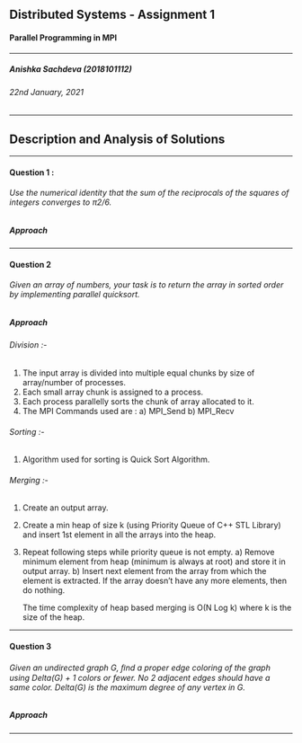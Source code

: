 ## Distributed Systems - Assignment 1 
####  Parallel Programming in MPI
---
##### Anishka Sachdeva (2018101112)
###### 22nd January, 2021
---
## Description and Analysis of Solutions
---
#### Question 1 :
###### Use the numerical identity that the sum of the reciprocals of the squares of integers converges to π2/6.
##### Approach


---
#### Question 2
###### Given an array of numbers, your task is to return the array in sorted order by implementing parallel quicksort.
##### Approach

###### Division :-
1. The input array is divided into multiple equal chunks by size of array/number of processes.
2. Each small array chunk is assigned to a process.
3. Each process parallelly sorts the chunk of array allocated to it.
4. The MPI Commands used are : 
    a) MPI_Send
    b) MPI_Recv
###### Sorting :-
1. Algorithm used for sorting is Quick Sort Algorithm.
###### Merging :-
1. Create an output array.
2. Create a min heap of size k (using Priority Queue of C++ STL Library) and insert 1st element in all the arrays into the heap.
3. Repeat following steps while priority queue is not empty.
    a) Remove minimum element from heap (minimum is always at root) and store it in output array.
    b) Insert next element from the array from which the element is extracted. If the array doesn’t have any more elements, then do nothing.

    The time complexity of heap based merging is O(N Log k) where k is the size of the heap. 


---
#### Question 3
###### Given an undirected graph G, ﬁnd a proper edge coloring of the graph using Delta(G) + 1 colors or fewer. No 2 adjacent edges should have a same color. Delta(G) is the maximum degree of any vertex in G.
##### Approach 


---